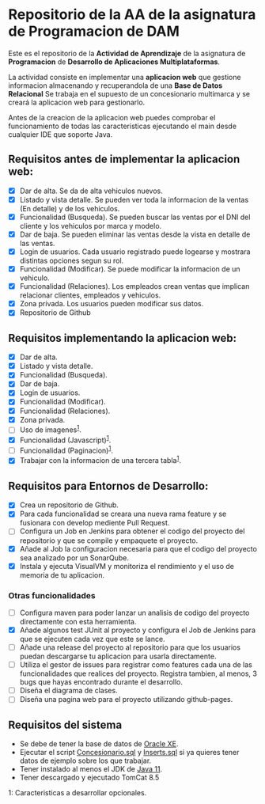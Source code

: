 # Repositorio de la AA de la asignatura de Programacion de DAM

Este es el repositorio de la **Actividad de Aprendizaje** de la asignatura de **Programacion** de **Desarrollo de Aplicaciones Multiplataformas**.

La actividad consiste en implementar una **aplicacion web** que gestione informacion almacenando y recuperandola de una **Base de Datos Relacional**
Se trabaja en el supuesto de un concesionario multimarca y se creará la aplicacion web para gestionarlo.

Antes de la creacion de la aplicacion web puedes comprobar el funcionamiento de todas las caracteristicas ejecutando el main desde cualquier IDE que soporte Java.

## Requisitos antes de implementar la aplicacion web:
- [x] Dar de alta. Se da de alta vehiculos nuevos.
- [x] Listado y vista detalle. Se pueden ver toda la informacion de la ventas (En detalle) y de los vehiculos.
- [x] Funcionalidad (Busqueda). Se pueden buscar las ventas por el DNI del cliente y los vehiculos por marca y modelo.
- [x] Dar de baja. Se pueden eliminar las ventas desde la vista en detalle de las ventas.
- [x] Login de usuarios. Cada usuario registrado puede logearse y mostrara distintas opciones segun su rol.
- [x] Funcionalidad (Modificar). Se puede modificar la informacion de un vehiculo.
- [x] Funcionalidad (Relaciones). Los empleados crean ventas que implican relacionar clientes, empleados y vehiculos.
- [x] Zona privada. Los usuarios pueden modificar sus datos.
- [x] Repositorio de Github

## Requisitos implementando la aplicacion web:
- [x] Dar de alta.
- [x] Listado y vista detalle.
- [x] Funcionalidad (Busqueda).
- [x] Dar de baja.
- [x] Login de usuarios.
- [x] Funcionalidad (Modificar).
- [x] Funcionalidad (Relaciones).
- [x] Zona privada.
- [ ] Uso de imagenes<sup>[1](#opcional)</sup>.
- [x] Funcionalidad (Javascript)<sup>[1](#opcional)</sup>.
- [ ] Funcionalidad (Paginacion)<sup>[1](#opcional)</sup>.
- [x] Trabajar con la informacion de una tercera tabla<sup>[1](#opcional)</sup>.

## Requisitos para Entornos de Desarrollo:
- [x] Crea un repositorio de Github.
- [x] Para cada funcionalidad se creara una nueva rama feature y se fusionara con develop mediente Pull Request.
- [ ] Configura un Job en Jenkins para obtener el codigo del proyecto del repositorio y que se compile y empaquete el proyecto.
- [x] Añade al Job la configuracion necesaria para que el codigo del proyecto sea analizado por un SonarQube.
- [x] Instala y ejecuta VisualVM y monitoriza el rendimiento y el uso de memoria de tu aplicacion.
### Otras funcionalidades
- [ ] Configura maven para poder lanzar un analisis de codigo del proyecto directamente con esta herramienta.
- [x] Añade algunos test JUnit al proyecto y configura el Job de Jenkins para que se ejecuten cada vez que este se lance.
- [ ] Añade una release del proyecto al repositorio para que los usuarios puedan descargarse tu aplicacion para usarla directamente.
- [ ] Utiliza el gestor de issues para registrar como features cada una de las funcionalidades que realices del proyecto. Registra tambien, al menos, 3 bugs que hayas encontrado durante el desarrollo.
- [ ] Diseña el diagrama de clases.
- [ ] Diseña una pagina web para el proyecto utilizando github-pages.

## Requisitos del sistema
- Se debe de tener la base de datos de [Oracle XE](https://www.oracle.com/es/database/technologies/appdev/xe.html).
- Ejecutar el script [Concesionario.sql](sql/CONCESIONARIO.sql) y [Inserts.sql](sql/INSERTS.sql) si ya quieres tener datos de ejemplo sobre los que trabajar.
- Tener instalado al menos el JDK de [Java 11](https://adoptopenjdk.net/).
- Tener descargado y ejecutado TomCat 8.5





<a name="opcional">1</a>: Caracteristicas a desarrollar opcionales.